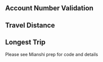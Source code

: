 ## Account Number Validation
## Travel Distance
## Longest Trip
Please see Mianshi prep for code and details
